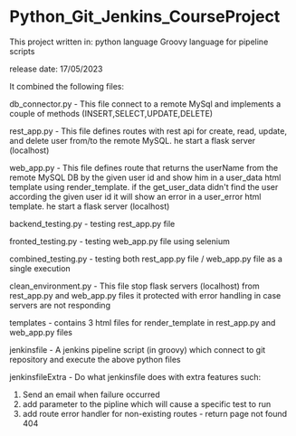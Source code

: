 # Python_Git_Jenkins_CourseProject

This project written in:
python language
Groovy language for pipeline scripts

release date: 17/05/2023

It combined the following files:

db_connector.py - This file connect to a remote MySql and implements a couple of methods (INSERT,SELECT,UPDATE,DELETE)

rest_app.py - This file defines routes with rest api for create, read, update, and delete user from/to the remote MySQL.
he start a flask server (localhost)

web_app.py - This file defines route that returns the userName from the remote MySQL DB by the given user id and show him in a user_data html template using render_template.
if the get_user_data didn't find the user according the given user id it will show an error in a user_error html template.
he start a flask server (localhost)

backend_testing.py - testing rest_app.py file

fronted_testing.py - testing web_app.py file using selenium

combined_testing.py - testing both rest_app.py file / web_app.py file as a single execution

clean_environment.py - This file stop flask servers (localhost) from rest_app.py and web_app.py files
it protected with error handling in case servers are not responding

templates - contains 3 html files for render_template in rest_app.py and web_app.py files

jenkinsfile - A jenkins pipeline script (in groovy) which connect to git repository and execute the above python files

jenkinsfileExtra - Do what jenkinsfile does with extra features such:
1. Send an email when failure occurred
2. add parameter to the pipline which will cause a specific test to run
3. add route error handler for non-existing routes - return page not found 404
